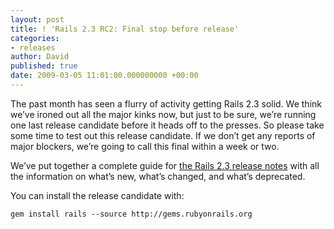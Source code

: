 ```yaml
---
layout: post
title: ! 'Rails 2.3 RC2: Final stop before release'
categories:
- releases
author: David
published: true
date: 2009-03-05 11:01:00.000000000 +00:00
---
```

<p>The past month has seen a flurry of activity getting Rails 2.3 solid. We think we&#8217;ve ironed out all the major kinks now, but just to be sure, we&#8217;re running one last release candidate before it heads off to the presses. So please take some time to test out this release candidate. If we don&#8217;t get any reports of major blockers, we&#8217;re going to call this final within a week or two.</p>
<p>We&#8217;ve put together a complete guide for <a href="http://guides.rubyonrails.org/2_3_release_notes.html">the Rails 2.3 release notes</a> with all the information on what&#8217;s new, what&#8217;s changed, and what&#8217;s deprecated.</p>
<p>You can install the release candidate with:</p>
<p><code>gem install rails --source http://gems.rubyonrails.org</code></p>
